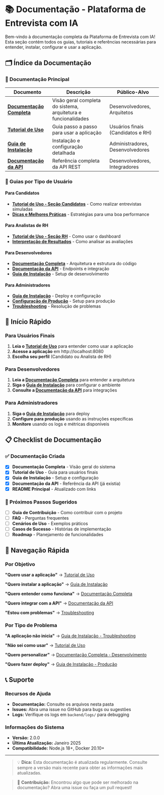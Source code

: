 # 📚 Documentação - Plataforma de Entrevista com IA

Bem-vindo à documentação completa da Plataforma de Entrevista com IA! Esta seção contém todos os guias, tutoriais e referências necessárias para entender, instalar, configurar e usar a aplicação.

## 🗂️ Índice da Documentação

### 📖 Documentação Principal

| Documento | Descrição | Público-Alvo |
|-----------|-----------|--------------|
| **[Documentação Completa](DOCUMENTACAO_COMPLETA.md)** | Visão geral completa do sistema, arquitetura e funcionalidades | Desenvolvedores, Arquitetos |
| **[Tutorial de Uso](TUTORIAL_USO.md)** | Guia passo a passo para usar a aplicação | Usuários finais (Candidatos e RH) |
| **[Guia de Instalação](GUIA_INSTALACAO.md)** | Instalação e configuração detalhada | Administradores, Desenvolvedores |
| **[Documentação da API](api.md)** | Referência completa da API REST | Desenvolvedores, Integradores |

### 🎯 Guias por Tipo de Usuário

#### Para Candidatos
- **[Tutorial de Uso - Seção Candidatos](TUTORIAL_USO.md#tutorial-para-candidatos)** - Como realizar entrevistas simuladas
- **[Dicas e Melhores Práticas](TUTORIAL_USO.md#dicas-e-melhores-práticas)** - Estratégias para uma boa performance

#### Para Analistas de RH
- **[Tutorial de Uso - Seção RH](TUTORIAL_USO.md#tutorial-para-analistas-de-rh)** - Como usar o dashboard
- **[Interpretação de Resultados](TUTORIAL_USO.md#passo-6-interpretando-a-avaliação)** - Como analisar as avaliações

#### Para Desenvolvedores
- **[Documentação Completa](DOCUMENTACAO_COMPLETA.md)** - Arquitetura e estrutura do código
- **[Documentação da API](api.md)** - Endpoints e integração
- **[Guia de Instalação](GUIA_INSTALACAO.md)** - Setup de desenvolvimento

#### Para Administradores
- **[Guia de Instalação](GUIA_INSTALACAO.md)** - Deploy e configuração
- **[Configuração de Produção](GUIA_INSTALACAO.md#configuração-de-produção)** - Setup para produção
- **[Troubleshooting](GUIA_INSTALACAO.md#troubleshooting)** - Resolução de problemas

## 🚀 Início Rápido

### Para Usuários Finais
1. **Leia o [Tutorial de Uso](TUTORIAL_USO.md)** para entender como usar a aplicação
2. **Acesse a aplicação** em http://localhost:8080
3. **Escolha seu perfil** (Candidato ou Analista de RH)

### Para Desenvolvedores
1. **Leia a [Documentação Completa](DOCUMENTACAO_COMPLETA.md)** para entender a arquitetura
2. **Siga o [Guia de Instalação](GUIA_INSTALACAO.md)** para configurar o ambiente
3. **Consulte a [Documentação da API](api.md)** para integrações

### Para Administradores
1. **Siga o [Guia de Instalação](GUIA_INSTALACAO.md)** para deploy
2. **Configure para produção** usando as instruções específicas
3. **Monitore** usando os logs e métricas disponíveis

## 📋 Checklist de Documentação

### ✅ Documentação Criada
- [x] **Documentação Completa** - Visão geral do sistema
- [x] **Tutorial de Uso** - Guia para usuários finais
- [x] **Guia de Instalação** - Setup e configuração
- [x] **Documentação da API** - Referência da API (já existia)
- [x] **README Principal** - Atualizado com links

### 🔄 Próximos Passos Sugeridos
- [ ] **Guia de Contribuição** - Como contribuir com o projeto
- [ ] **FAQ** - Perguntas frequentes
- [ ] **Cenários de Uso** - Exemplos práticos
- [ ] **Casos de Sucesso** - Histórias de implementação
- [ ] **Roadmap** - Planejamento de funcionalidades

## 🎯 Navegação Rápida

### Por Objetivo

**"Quero usar a aplicação"**
→ [Tutorial de Uso](TUTORIAL_USO.md)

**"Quero instalar a aplicação"**
→ [Guia de Instalação](GUIA_INSTALACAO.md)

**"Quero entender como funciona"**
→ [Documentação Completa](DOCUMENTACAO_COMPLETA.md)

**"Quero integrar com a API"**
→ [Documentação da API](api.md)

**"Estou com problemas"**
→ [Troubleshooting](GUIA_INSTALACAO.md#troubleshooting)

### Por Tipo de Problema

**"A aplicação não inicia"**
→ [Guia de Instalação - Troubleshooting](GUIA_INSTALACAO.md#troubleshooting)

**"Não sei como usar"**
→ [Tutorial de Uso](TUTORIAL_USO.md)

**"Quero personalizar"**
→ [Documentação Completa - Desenvolvimento](DOCUMENTACAO_COMPLETA.md#desenvolvimento)

**"Quero fazer deploy"**
→ [Guia de Instalação - Produção](GUIA_INSTALACAO.md#configuração-de-produção)

## 📞 Suporte

### Recursos de Ajuda
- **Documentação:** Consulte os arquivos nesta pasta
- **Issues:** Abra uma issue no GitHub para bugs ou sugestões
- **Logs:** Verifique os logs em `backend/logs/` para debugging

### Informações do Sistema
- **Versão:** 2.0.0
- **Última Atualização:** Janeiro 2025
- **Compatibilidade:** Node.js 18+, Docker 20.10+

---

> 💡 **Dica:** Esta documentação é atualizada regularmente. Consulte sempre a versão mais recente para obter as informações mais atualizadas.

> 📝 **Contribuição:** Encontrou algo que pode ser melhorado na documentação? Abra uma issue ou faça um pull request!

